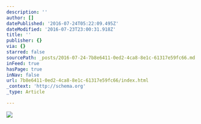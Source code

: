 ```yaml
---
description: ''
author: []
datePublished: '2016-07-24T05:22:09.495Z'
dateModified: '2016-07-23T23:00:31.918Z'
title: ''
publisher: {}
via: {}
starred: false
sourcePath: _posts/2016-07-24-7b8e6411-0ed2-4ca8-8e1c-61317e59fc66.md
inFeed: true
hasPage: true
inNav: false
url: 7b8e6411-0ed2-4ca8-8e1c-61317e59fc66/index.html
_context: 'http://schema.org'
_type: Article

---
```

![](https://the-grid-user-content.s3-us-west-2.amazonaws.com/9eb9eeb2-3b1b-48c8-869d-b3acd1b6cce8.jpg)